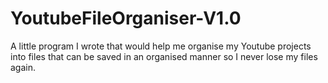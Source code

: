 # YoutubeFileOrganiser-V1.0
A little program I wrote that would help me organise my Youtube projects into files that can be saved in an organised manner so I never lose my files again.
